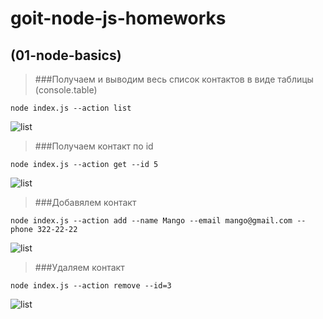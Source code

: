 # goit-node-js-homeworks
## (01-node-basics)
> ###Получаем и выводим весь список контактов в виде таблицы (console.table)
```
node index.js --action list
```
![list](https://monosnap.com/file/CFVFgCBXPHDHt9nGJV0CSRfAfabIB6)


> ###Получаем контакт по id
```
node index.js --action get --id 5
```
![list](https://monosnap.com/file/L9sgv3E9kRLhc0HrHgm28SbMbXYZfb)


> ###Добавялем контакт
```
node index.js --action add --name Mango --email mango@gmail.com --phone 322-22-22
```
![list](https://monosnap.com/file/BUyce11tKEtjS5d7XITZ6Qu2kgi0Oy)

> ###Удаляем контакт
```
node index.js --action remove --id=3
```
![list](https://monosnap.com/file/D2VCBK8cGYMb5XyyMPPI4dtcqrhaxm)
